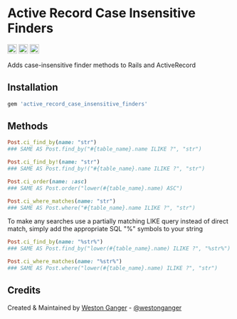 # Active Record Case Insensitive Finders

<a href="https://badge.fury.io/rb/active_record_case_insensitive_finders" target="_blank"><img height="21" style='border:0px;height:21px;' border='0' src="https://badge.fury.io/rb/active_record_case_insensitive_finders.svg" alt="Gem Version"></a>
<a href='https://github.com/westonganger/active_record_case_insensitive_finders/actions' target='_blank'><img src="https://github.com/westonganger/active_record_case_insensitive_finders/workflows/Tests/badge.svg" style="max-width:100%;" height='21' style='border:0px;height:21px;' border='0' alt="CI Status"></a>
<a href='https://rubygems.org/gems/active_record_case_insensitive_finders' target='_blank'><img height='21' style='border:0px;height:21px;' src='https://ruby-gem-downloads-badge.herokuapp.com/active_record_case_insensitive_finders?label=rubygems&type=total&total_label=downloads&color=brightgreen' border='0' alt='RubyGems Downloads' /></a>

Adds case-insensitive finder methods to Rails and ActiveRecord

## Installation

```ruby
gem 'active_record_case_insensitive_finders'
```

## Methods

```ruby
Post.ci_find_by(name: "str")
### SAME AS Post.find_by("#{table_name}.name ILIKE ?", "str")

Post.ci_find_by!(name: "str")
### SAME AS Post.find_by!("#{table_name}.name ILIKE ?", "str")

Post.ci_order(name: :asc)
### SAME AS Post.order("lower(#{table_name}.name) ASC")

Post.ci_where_matches(name: "str")
### SAME AS Post.where("#{table_name}.name ILIKE ?", "str")
```

To make any searches use a partially matching LIKE query instead of direct match, simply add the appropriate SQL "%" symbols to your string

```ruby
Post.ci_find_by(name: "%str%")
### SAME AS Post.find_by("lower(#{table_name}.name) ILIKE ?", "%str%")

Post.ci_where_matches(name: "%str%")
### SAME AS Post.where("lower(#{table_name}.name) ILIKE ?", "str")
```

## Credits

Created & Maintained by [Weston Ganger](https://westonganger.com) - [@westonganger](https://github.com/westonganger)
